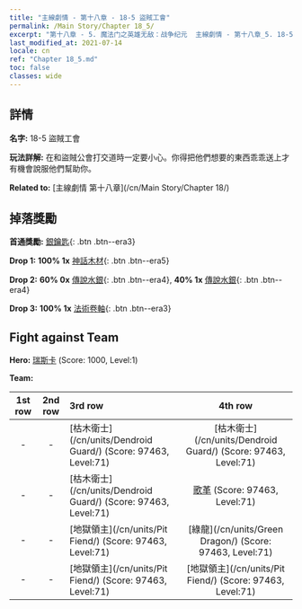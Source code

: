 ```yaml
---
title: "主線劇情 - 第十八章 - 18-5 盜賊工會"
permalink: /Main Story/Chapter 18_5/
excerpt: "第十八章 - 5. 魔法门之英雄无敌：战争纪元  主線劇情 - 第十八章_5. 18-5 盜賊工會"
last_modified_at: 2021-07-14
locale: cn
ref: "Chapter 18_5.md"
toc: false
classes: wide
---
```


## 詳情

 **名字:** 18-5 盜賊工會

 **玩法詳解:** 在和盜賊公會打交道時一定要小心。你得把他們想要的東西乖乖送上才有機會說服他們幫助你。

 **Related to:** [主線劇情 第十八章](/cn/Main Story/Chapter 18/)

## 掉落獎勵

 **首通獎勵:** [銀鑰匙](/cn/Items/con_693/){: .btn .btn--era3}

 **Drop 1:** **100% 1x** [神話木材](/cn/Items/mat_62/){: .btn .btn--era5}

 **Drop 2:** **60% 0x** [傳說水銀](/cn/Items/mat_56/){: .btn .btn--era4}, **40% 1x** [傳說水銀](/cn/Items/mat_56/){: .btn .btn--era4}

 **Drop 3:** **100% 1x** [法術卷軸](/cn/Items/con_694/){: .btn .btn--era3}


## Fight against Team
 **Hero:** [瑞斯卡](/cn/heroes/Rashka/) (Score: 1000, Level:1)

 **Team:**


  | 1st row | 2nd row | 3rd row | 4th row |
  |:----:|:----:|:----|:----:|
  | - | - | [枯木衛士](/cn/units/Dendroid Guard/) (Score: 97463, Level:71)  | [枯木衛士](/cn/units/Dendroid Guard/) (Score: 97463, Level:71)  |
  | - | - | [枯木衛士](/cn/units/Dendroid Guard/) (Score: 97463, Level:71)  | [歌革](/cn/units/Gog/) (Score: 97463, Level:71)  |
  | - | - | [地獄領主](/cn/units/Pit Fiend/) (Score: 97463, Level:71)  | [綠龍](/cn/units/Green Dragon/) (Score: 97463, Level:71)  |
  | - | - | [地獄領主](/cn/units/Pit Fiend/) (Score: 97463, Level:71)  | [地獄領主](/cn/units/Pit Fiend/) (Score: 97463, Level:71)  |


